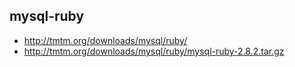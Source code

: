 ## mysql-ruby

* http://tmtm.org/downloads/mysql/ruby/
* http://tmtm.org/downloads/mysql/ruby/mysql-ruby-2.8.2.tar.gz
